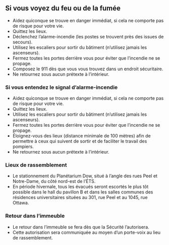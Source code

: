 ## Si vous voyez du feu ou de la fumée

- Aidez quiconque se trouve en danger immédiat, si cela ne comporte pas de risque pour votre vie.
- Quittez les lieux.
- Déclenchez l’alarme-incendie (les postes se trouvent près des issues de secours).
- Utilisez les escaliers pour sortir du bâtiment (n’utilisez jamais les ascenseurs).
- Fermez toutes les portes derrière vous pour éviter que l’incendie ne se propage.
- Composez le 911 dès que vous vous trouvez dans un endroit sécuritaire.
- Ne retournez sous aucun prétexte à l’intérieur.

### Si vous entendez le signal d’alarme-incendie

- Aidez quiconque se trouve en danger immédiat, si cela ne comporte pas de risque pour votre vie.
- Quittez les lieux.
- Utilisez les escaliers pour sortir du bâtiment (n’utilisez jamais les ascenseurs).
- Fermez toutes les portes derrière vous pour éviter que l’incendie ne se propage.
- Éloignez-vous des lieux (distance minimale de 100 mètres) afin de permettre à ceux qui suivent de sortir et de faciliter le travail des pompiers.
- Ne retournez sous aucun prétexte à l’intérieur.

### Lieux de rassemblement

- Le stationnement du Planétarium Dow, situé à l’angle des rues Peel et Notre-Dame, du côté nord-est de l’ÉTS.
- En période hivernale, tous les évacués seront escortés le plus tôt possible dans le hall du pavillon B et dans les salles communes des résidences universitaires situées au 301, rue Peel et au 1045, rue Ottawa.

### Retour dans l’immeuble

- Le retour dans l’immeuble se fera dès que la Sécurité l’autorisera.
- Cette autorisation sera communiquée au moyen d’un porte-voix au lieu de rassemblement.